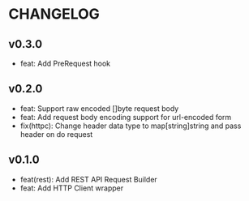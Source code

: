 # CHANGELOG

## v0.3.0

- feat: Add PreRequest hook

## v0.2.0

- feat: Support raw encoded []byte request body
- feat: Add request body encoding support for url-encoded form
- fix(httpc): Change header data type to map[string]string and pass header on do request

## v0.1.0

- feat(rest): Add REST API Request Builder
- feat: Add HTTP Client wrapper

